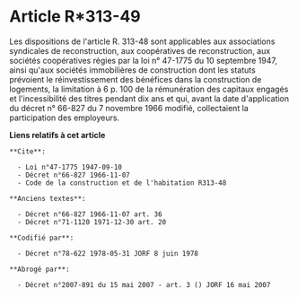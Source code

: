 # Article R*313-49

Les dispositions de l'article R. 313-48 sont applicables aux associations syndicales de reconstruction, aux coopératives de
reconstruction, aux sociétés coopératives régies par la loi n° 47-1775 du 10 septembre 1947, ainsi qu'aux sociétés
immobilières de construction dont les statuts prévoient le réinvestissement des bénéfices dans la construction de logements,
la limitation à 6 p. 100 de la rémunération des capitaux engagés et l'incessibilité des titres pendant dix ans et qui, avant
la date d'application du décret n° 66-827 du 7 novembre 1966 modifié, collectaient la participation des employeurs.

**Liens relatifs à cet article**

	**Cite**:

	  - Loi n°47-1775 1947-09-10
	  - Décret n°66-827 1966-11-07
	  - Code de la construction et de l'habitation R313-48

	**Anciens textes**:

	  - Décret n°66-827 1966-11-07 art. 36
	  - Décret n°71-1120 1971-12-30 art. 20

	**Codifié par**:

	  - Décret n°78-622 1978-05-31 JORF 8 juin 1978

	**Abrogé par**:

	  - Décret n°2007-891 du 15 mai 2007 - art. 3 () JORF 16 mai 2007
